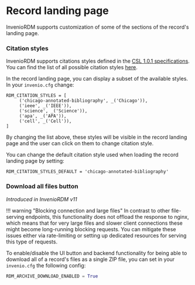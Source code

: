# Record landing page

InvenioRDM supports customization of some of the sections of the record's landing page.

### Citation styles

InvenioRDM supports citations styles defined in the [CSL 1.0.1 specifications](https://docs.citationstyles.org/en/v1.0.1/specification.html). You can find the list of all possible citation styles [here](https://github.com/citation-style-language/styles/tree/v1.0.1).

In the record landing page, you can display a subset of the available styles. In your `invenio.cfg` change:

```
RDM_CITATION_STYLES = [
     ('chicago-annotated-bibliography', _('Chicago')),
     ('ieee', _('IEEE')),
     ('science', _('Science')),
     ('apa', _('APA')),
     ('cell', _('Cell')),
]
```

By changing the list above, these styles will be visible in the record landing page and the user can click on them to change citation style.

You can change the default citation style used when loading the record landing page by setting:

```
RDM_CITATION_STYLES_DEFAULT = 'chicago-annotated-bibliography'
```

### Download all files button

*Introduced in InvenioRDM v11*

!!! warning "Blocking connection and large files"
     In contrast to other file-serving endpoints, this functionality does not offload the response to nginx, which means that for very large files and slower client connections these might become long-running blocking requests. You can mitigate these issues either via rate-limiting or setting up dedicated resources for serving this type of requests.

To enable/disable the UI button and backend functionality for being able to download all of a record's files as a single ZIP file, you can set in your `invenio.cfg` the following config:

```python
RDM_ARCHIVE_DOWNLOAD_ENABLED = True
```
